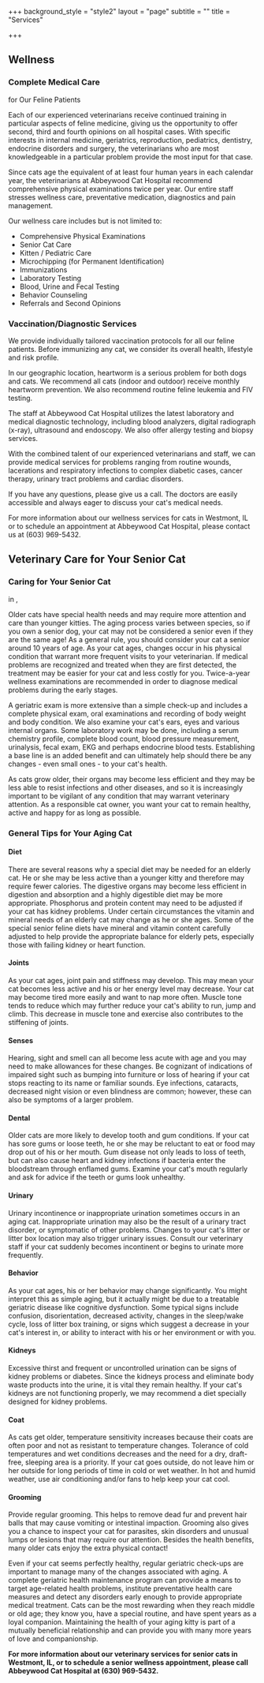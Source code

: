 +++
background_style = "style2"
layout = "page"
subtitle = ""
title = "Services"

+++
## Wellness

### Complete Medical Care

for Our Feline Patients

Each of our experienced veterinarians receive continued training in particular aspects of feline medicine, giving us the opportunity to offer second, third and fourth opinions on all hospital cases. With specific interests in internal medicine, geriatrics, reproduction, pediatrics, dentistry, endocrine disorders and surgery, the veterinarians who are most knowledgeable in a particular problem provide the most input for that case.

Since cats age the equivalent of at least four human years in each calendar year, the veterinarians at Abbeywood Cat Hospital recommend comprehensive physical examinations twice per year. Our entire staff stresses wellness care, preventative medication, diagnostics and pain management.

Our wellness care includes but is not limited to:

* Comprehensive Physical Examinations
* Senior Cat Care
* Kitten / Pediatric Care
* Microchipping (for Permanent Identification)
* Immunizations
* Laboratory Testing
* Blood, Urine and Fecal Testing
* Behavior Counseling
* Referrals and Second Opinions

### Vaccination/Diagnostic Services

We provide individually tailored vaccination protocols for all our feline patients. Before immunizing any cat, we consider its overall health, lifestyle and risk profile.

In our geographic location, heartworm is a serious problem for both dogs and cats. We recommend all cats (indoor and outdoor) receive monthly heartworm prevention. We also recommend routine feline leukemia and FIV testing.

The staff at Abbeywood Cat Hospital utilizes the latest laboratory and medical diagnostic technology, including blood analyzers, digital radiograph (x-ray), ultrasound and endoscopy. We also offer allergy testing and biopsy services.

With the combined talent of our experienced veterinarians and staff, we can provide medical services for problems ranging from routine wounds, lacerations and respiratory infections to complex diabetic cases, cancer therapy, urinary tract problems and cardiac disorders.

If you have any questions, please give us a call. The doctors are easily accessible and always eager to discuss your cat's medical needs.

For more information about our wellness services for cats in Westmont, IL or to schedule an appointment at Abbeywood Cat Hospital, please contact us at (603) 969-5432.

## Veterinary Care for Your Senior Cat

### Caring for Your Senior Cat

in ,

Older cats have special health needs and may require more attention and care than younger kitties. The aging process varies between species, so if you own a senior dog, your cat may not be considered a senior even if they are the same age! As a general rule, you should consider your cat a senior around 10 years of age. As your cat ages, changes occur in his physical condition that warrant more frequent visits to your veterinarian. If medical problems are recognized and treated when they are first detected, the treatment may be easier for your cat and less costly for you. Twice-a-year wellness examinations are recommended in order to diagnose medical problems during the early stages.

A geriatric exam is more extensive than a simple check-up and includes a complete physical exam, oral examinations and recording of body weight and body condition. We also examine your cat's ears, eyes and various internal organs. Some laboratory work may be done, including a serum chemistry profile, complete blood count, blood pressure measurement, urinalysis, fecal exam, EKG and perhaps endocrine blood tests. Establishing a base line is an added benefit and can ultimately help should there be any changes - even small ones - to your cat's health.

As cats grow older, their organs may become less efficient and they may be less able to resist infections and other diseases, and so it is increasingly important to be vigilant of any condition that may warrant veterinary attention. As a responsible cat owner, you want your cat to remain healthy, active and happy for as long as possible.

### General Tips for Your Aging Cat

#### Diet

There are several reasons why a special diet may be needed for an elderly cat. He or she may be less active than a younger kitty and therefore may require fewer calories. The digestive organs may become less efficient in digestion and absorption and a highly digestible diet may be more appropriate. Phosphorus and protein content may need to be adjusted if your cat has kidney problems. Under certain circumstances the vitamin and mineral needs of an elderly cat may change as he or she ages. Some of the special senior feline diets have mineral and vitamin content carefully adjusted to help provide the appropriate balance for elderly pets, especially those with failing kidney or heart function.

#### Joints

As your cat ages, joint pain and stiffness may develop. This may mean your cat becomes less active and his or her energy level may decrease. Your cat may become tired more easily and want to nap more often. Muscle tone tends to reduce which may further reduce your cat's ability to run, jump and climb. This decrease in muscle tone and exercise also contributes to the stiffening of joints.

#### Senses

Hearing, sight and smell can all become less acute with age and you may need to make allowances for these changes. Be cognizant of indications of impaired sight such as bumping into furniture or loss of hearing if your cat stops reacting to its name or familiar sounds. Eye infections, cataracts, decreased night vision or even blindness are common; however, these can also be symptoms of a larger problem.

#### Dental

Older cats are more likely to develop tooth and gum conditions. If your cat has sore gums or loose teeth, he or she may be reluctant to eat or food may drop out of his or her mouth. Gum disease not only leads to loss of teeth, but can also cause heart and kidney infections if bacteria enter the bloodstream through enflamed gums. Examine your cat's mouth regularly and ask for advice if the teeth or gums look unhealthy.

#### Urinary

Urinary incontinence or inappropriate urination sometimes occurs in an aging cat. Inappropriate urination may also be the result of a urinary tract disorder, or symptomatic of other problems. Changes to your cat's litter or litter box location may also trigger urinary issues. Consult our veterinary staff if your cat suddenly becomes incontinent or begins to urinate more frequently.

#### Behavior

As your cat ages, his or her behavior may change significantly. You might interpret this as simple aging, but it actually might be due to a treatable geriatric disease like cognitive dysfunction. Some typical signs include confusion, disorientation, decreased activity, changes in the sleep/wake cycle, loss of litter box training, or signs which suggest a decrease in your cat's interest in, or ability to interact with his or her environment or with you.

#### Kidneys

Excessive thirst and frequent or uncontrolled urination can be signs of kidney problems or diabetes. Since the kidneys process and eliminate body waste products into the urine, it is vital they remain healthy. If your cat's kidneys are not functioning properly, we may recommend a diet specially designed for kidney problems.

#### Coat

As cats get older, temperature sensitivity increases because their coats are often poor and not as resistant to temperature changes. Tolerance of cold temperatures and wet conditions decreases and the need for a dry, draft-free, sleeping area is a priority. If your cat goes outside, do not leave him or her outside for long periods of time in cold or wet weather. In hot and humid weather, use air conditioning and/or fans to help keep your cat cool.

#### Grooming

Provide regular grooming. This helps to remove dead fur and prevent hair balls that may cause vomiting or intestinal impaction. Grooming also gives you a chance to inspect your cat for parasites, skin disorders and unusual lumps or lesions that may require our attention. Besides the health benefits, many older cats enjoy the extra physical contact!

Even if your cat seems perfectly healthy, regular geriatric check-ups are important to manage many of the changes associated with aging. A complete geriatric health maintenance program can provide a means to target age-related health problems, institute preventative health care measures and detect any disorders early enough to provide appropriate medical treatment. Cats can be the most rewarding when they reach middle or old age; they know you, have a special routine, and have spent years as a loyal companion. Maintaining the health of your aging kitty is part of a mutually beneficial relationship and can provide you with many more years of love and companionship.

**For more information about our veterinary services for senior cats in Westmont, IL, or to schedule a senior wellness appointment, please call Abbeywood Cat Hospital at (630) 969-5432.**